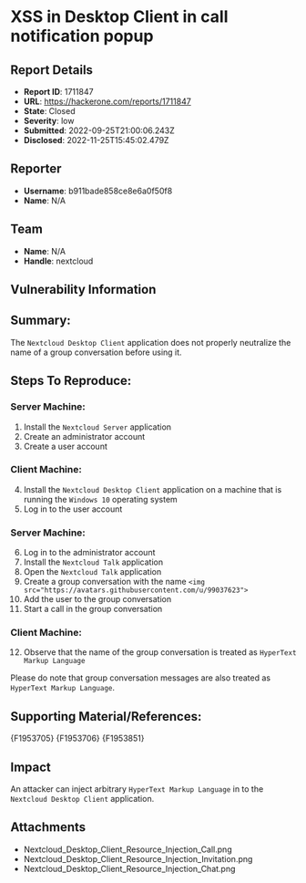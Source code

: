 # XSS in Desktop Client in call notification popup

## Report Details
- **Report ID**: 1711847
- **URL**: https://hackerone.com/reports/1711847
- **State**: Closed
- **Severity**: low
- **Submitted**: 2022-09-25T21:00:06.243Z
- **Disclosed**: 2022-11-25T15:45:02.479Z

## Reporter
- **Username**: b911bade858ce8e6a0f50f8
- **Name**: N/A

## Team
- **Name**: N/A
- **Handle**: nextcloud

## Vulnerability Information
## Summary:
The `Nextcloud Desktop Client` application does not properly neutralize the name of a group conversation before using it.

## Steps To Reproduce:
### Server Machine:
1. Install the `Nextcloud Server` application
2. Create an administrator account
3. Create a user account

### Client Machine:
4. Install the `Nextcloud Desktop Client` application on a machine that is running the `Windows 10` operating system
5. Log in to the user account

### Server Machine:
6. Log in to the administrator account
7. Install the `Nextcloud Talk` application
8. Open the `Nextcloud Talk` application
9. Create a group conversation with the name `<img src="https://avatars.githubusercontent.com/u/99037623">`
10. Add the user to the group conversation
11. Start a call in the group conversation

### Client Machine:
12. Observe that the name of the group conversation is treated as `HyperText Markup Language`

Please do note that group conversation messages are also treated as `HyperText Markup Language`.

## Supporting Material/References:
{F1953705}
{F1953706}
{F1953851}

## Impact

An attacker can inject arbitrary `HyperText Markup Language` in to the `Nextcloud Desktop Client` application.

## Attachments
- Nextcloud_Desktop_Client_Resource_Injection_Call.png
- Nextcloud_Desktop_Client_Resource_Injection_Invitation.png
- Nextcloud_Desktop_Client_Resource_Injection_Chat.png
